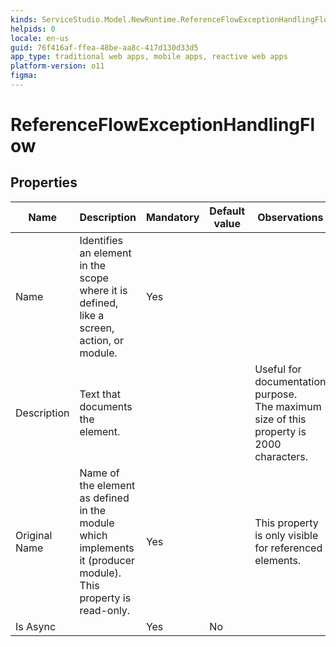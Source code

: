 ```yaml
---
kinds: ServiceStudio.Model.NewRuntime.ReferenceFlowExceptionHandlingFlow+Kind
helpids: 0
locale: en-us
guid: 76f416af-ffea-48be-aa8c-417d130d33d5
app_type: traditional web apps, mobile apps, reactive web apps
platform-version: o11
figma:
---
```


# ReferenceFlowExceptionHandlingFlow


## Properties

<table markdown="1">
<thead>
<tr>
<th>Name</th>
<th>Description</th>
<th>Mandatory</th>
<th>Default value</th>
<th>Observations</th>
</tr>
</thead>
<tbody>
<tr>
<td title="Name">Name</td>
<td>Identifies an element in the scope where it is defined, like a screen, action, or module.</td>
<td>Yes</td>
<td></td>
<td></td>
</tr>
<tr>
<td title="Description">Description</td>
<td>Text that documents the element.</td>
<td></td>
<td></td>
<td>Useful for documentation purpose.<br/>The maximum size of this property is 2000 characters.</td>
</tr>
<tr>
<td title="Original Name">Original Name</td>
<td>Name of the element as defined in the module which implements it (producer module). This property is read-only.</td>
<td>Yes</td>
<td></td>
<td>This property is only visible for referenced elements.</td>
</tr>
<tr>
<td title="Is Async">Is Async</td>
<td></td>
<td>Yes</td>
<td>No</td>
<td></td>
</tr>
</tbody>
</table>

